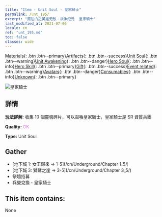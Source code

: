 ```yaml
---
title: "Item - Unit Soul - 皇家騎士"
permalink: /unt_195/
excerpt: "魔法门之英雄无敌：战争纪元  皇家騎士"
last_modified_at: 2021-07-06
locale: cn
ref: "unt_195.md"
toc: false
classes: wide
---
```

 [Materials](/ItemsCN/){: .btn .btn--primary}[Artifacts](/ItemsCN/Artifacts/){: .btn .btn--success}[Unit Soul](/ItemsCN/UnitSoul/){: .btn .btn--warning}[Unit Awakening](/ItemsCN/UnitAwakening/){: .btn .btn--danger}[Hero Soul](/ItemsCN/HeroSoul/){: .btn .btn--info}[Hero Skill](/ItemsCN/HeroSkill/){: .btn .btn--primary}[Gift](/ItemsCN/Gift/){: .btn .btn--success}[Event related](/ItemsCN/Events/){: .btn .btn--warning}[Avatars](/ItemsCN/Avatars/){: .btn .btn--danger}[Consumables](/ItemsCN/Consumables/){: .btn .btn--info}[Unknown](/ItemsCN/Unknown/){: .btn .btn--primary}

 ![皇家騎士](/images/u/ti_qishi.jpg)

## 詳情
 **玩法詳解:** 收集 10 個靈魂碎片，可以召喚皇家騎士，皇家騎士是 SR 資質兵團

 **Quality:** <span style="color: #DA70D6">OK</span>

 **Type:** Unit Soul

## Gather

*    [地下城 1: 女王歸來 -> 1-5](/cn/Underground/Chapter 1_5/) 
*    [地下城 3: 獅鷲之崖 -> 3-5](/cn/Underground/Chapter 3_5/) 
*    祭壇招募 
*    兵營兌換 - 皇家騎士 

## This item contains:

  None

